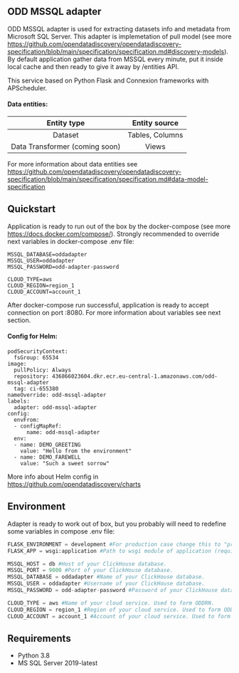 ## ODD MSSQL adapter

ODD MSSQL adapter is used for extracting datasets info and metadata from Microsoft SQL Server. This adapter is implemetation of pull model (see more https://github.com/opendatadiscovery/opendatadiscovery-specification/blob/main/specification/specification.md#discovery-models). By default application gather data from MSSQL every minute, put it inside local cache and then ready to give it away by /entities API.

This service based on Python Flask and Connexion frameworks with APScheduler.

#### Data entities:
| Entity type | Entity source |
|:----------------:|:---------:|
|Dataset|Tables, Columns|
|Data Transformer (coming soon)|Views|

For more information about data entities see https://github.com/opendatadiscovery/opendatadiscovery-specification/blob/main/specification/specification.md#data-model-specification

## Quickstart
Application is ready to run out of the box by the docker-compose (see more https://docs.docker.com/compose/).
Strongly recommended to override next variables in docker-compose .env file:

```
MSSQL_DATABASE=oddadapter
MSSQL_USER=oddadapter
MSSQL_PASSWORD=odd-adapter-password

CLOUD_TYPE=aws
CLOUD_REGION=region_1
CLOUD_ACCOUNT=account_1
```

After docker-compose run successful, application is ready to accept connection on port :8080. 
For more information about variables see next section.

#### Config for Helm:
```
podSecurityContext:
  fsGroup: 65534
image:
  pullPolicy: Always
  repository: 436866023604.dkr.ecr.eu-central-1.amazonaws.com/odd-mssql-adapter
  tag: ci-655380
nameOverride: odd-mssql-adapter
labels:
  adapter: odd-mssql-adapter
config:
  envFrom:
  - configMapRef:
      name: odd-mssql-adapter
  env:
  - name: DEMO_GREETING
    value: "Hello from the environment"
  - name: DEMO_FAREWELL
    value: "Such a sweet sorrow"
```
More info about Helm config in https://github.com/opendatadiscovery/charts


## Environment
Adapter is ready to work out of box, but you probably will need to redefine some variables in compose .env file:

```Python
FLASK_ENVIRONMENT = development #For production case change this to "production"
FLASK_APP = wsgi:application #Path to wsgi module of application (required by gunicorn)

MSSQL_HOST = db #Host of your ClickHouse database.
MSSQL_PORT = 9000 #Port of your ClickHouse database.
MSSQL_DATABASE = oddadapter #Name of your ClickHouse database.
MSSQL_USER = oddadapter #Username of your ClickHouse database.
MSSQL_PASSWORD = odd-adapter-password #Password of your ClickHouse database.

CLOUD_TYPE = aws #Name of your cloud service. Used to form ODDRN.
CLOUD_REGION = region_1 #Region of your cloud service. Used to form ODDRN.
CLOUD_ACCOUNT = account_1 #Account of your cloud service. Used to form ODDRN.
```

## Requirements
- Python 3.8
- MS SQL Server 2019-latest
